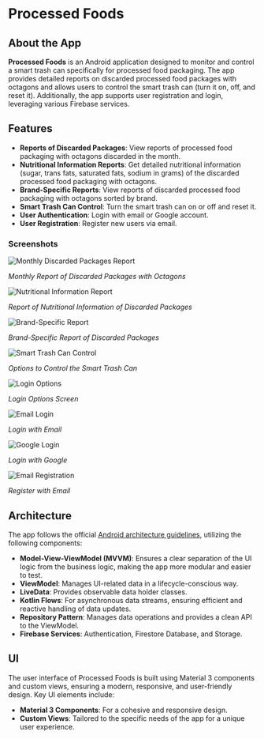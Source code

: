 # Processed Foods

## About the App

**Processed Foods** is an Android application designed to monitor and control a smart trash can specifically for processed food packaging. The app provides detailed reports on discarded processed food packages with octagons and allows users to control the smart trash can (turn it on, off, and reset it). Additionally, the app supports user registration and login, leveraging various Firebase services.

## Features

- **Reports of Discarded Packages**: View reports of processed food packaging with octagons discarded in the month.
- **Nutritional Information Reports**: Get detailed nutritional information (sugar, trans fats, saturated fats, sodium in grams) of the discarded processed food packaging with octagons.
- **Brand-Specific Reports**: View reports of discarded processed food packaging with octagons sorted by brand.
- **Smart Trash Can Control**: Turn the smart trash can on or off and reset it.
- **User Authentication**: Login with email or Google account.
- **User Registration**: Register new users via email.

### Screenshots

![Monthly Discarded Packages Report](screenshots/monthly_discarded_packages_report.jpg)

*Monthly Report of Discarded Packages with Octagons*

![Nutritional Information Report](screenshots/nutritional_information_report.jpg)

*Report of Nutritional Information of Discarded Packages*

![Brand-Specific Report](screenshots/brand_specific_report.jpg)

*Brand-Specific Report of Discarded Packages*

![Smart Trash Can Control](screenshots/smart_trash_can_control.jpg)

*Options to Control the Smart Trash Can*

![Login Options](screenshots/login_options.jpg)

*Login Options Screen*

![Email Login](screenshots/email_login.jpg)

*Login with Email*

![Google Login](screenshots/google_login.jpg)

*Login with Google*

![Email Registration](screenshots/email_registration.jpg)

*Register with Email*

## Architecture

The app follows the official [Android architecture guidelines](https://developer.android.com/topic/architecture), utilizing the following components:
- **Model-View-ViewModel (MVVM)**: Ensures a clear separation of the UI logic from the business logic, making the app more modular and easier to test.
- **ViewModel**: Manages UI-related data in a lifecycle-conscious way.
- **LiveData**: Provides observable data holder classes.
- **Kotlin Flows**: For asynchronous data streams, ensuring efficient and reactive handling of data updates.
- **Repository Pattern**: Manages data operations and provides a clean API to the ViewModel.
- **Firebase Services**: Authentication, Firestore Database, and Storage.

## UI

The user interface of Processed Foods is built using Material 3 components and custom views, ensuring a modern, responsive, and user-friendly design. Key UI elements include:
- **Material 3 Components**: For a cohesive and responsive design.
- **Custom Views**: Tailored to the specific needs of the app for a unique user experience.
